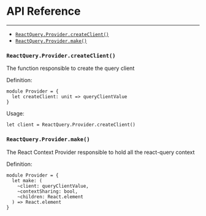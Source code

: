 # API Reference
---
- [`ReactQuery.Provider.createClient()`](#reactqueryprovidercreateclient)
- [`ReactQuery.Provider.make()`](#reactqueryprovidermake)


### `ReactQuery.Provider.createClient()`

The function responsible to create the query client

Definition:

```rescript
module Provider = {
  let createClient: unit => queryClientValue
}
```
Usage:
```rescript
let client = ReactQuery.Provider.createClient()
```

### `ReactQuery.Provider.make()`

The React Context Provider responsible to hold all the react-query context

Definition:

```rescript
module Provider = {
  let make: (
    ~client: queryClientValue,
    ~contextSharing: bool,
    ~children: React.element
  ) => React.element
}
```
